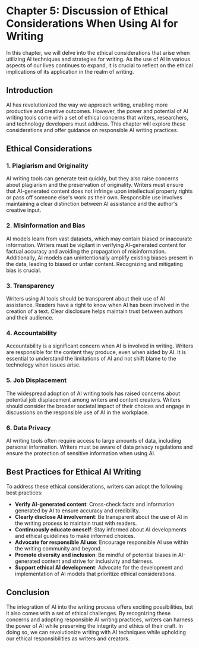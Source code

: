 Chapter 5: Discussion of Ethical Considerations When Using AI for Writing
=========================================================================

In this chapter, we will delve into the ethical considerations that arise when utilizing AI techniques and strategies for writing. As the use of AI in various aspects of our lives continues to expand, it is crucial to reflect on the ethical implications of its application in the realm of writing.

Introduction
------------

AI has revolutionized the way we approach writing, enabling more productive and creative outcomes. However, the power and potential of AI writing tools come with a set of ethical concerns that writers, researchers, and technology developers must address. This chapter will explore these considerations and offer guidance on responsible AI writing practices.

Ethical Considerations
----------------------

### 1. Plagiarism and Originality

AI writing tools can generate text quickly, but they also raise concerns about plagiarism and the preservation of originality. Writers must ensure that AI-generated content does not infringe upon intellectual property rights or pass off someone else's work as their own. Responsible use involves maintaining a clear distinction between AI assistance and the author's creative input.

### 2. Misinformation and Bias

AI models learn from vast datasets, which may contain biased or inaccurate information. Writers must be vigilant in verifying AI-generated content for factual accuracy and avoiding the propagation of misinformation. Additionally, AI models can unintentionally amplify existing biases present in the data, leading to biased or unfair content. Recognizing and mitigating bias is crucial.

### 3. Transparency

Writers using AI tools should be transparent about their use of AI assistance. Readers have a right to know when AI has been involved in the creation of a text. Clear disclosure helps maintain trust between authors and their audience.

### 4. Accountability

Accountability is a significant concern when AI is involved in writing. Writers are responsible for the content they produce, even when aided by AI. It is essential to understand the limitations of AI and not shift blame to the technology when issues arise.

### 5. Job Displacement

The widespread adoption of AI writing tools has raised concerns about potential job displacement among writers and content creators. Writers should consider the broader societal impact of their choices and engage in discussions on the responsible use of AI in the workplace.

### 6. Data Privacy

AI writing tools often require access to large amounts of data, including personal information. Writers must be aware of data privacy regulations and ensure the protection of sensitive information when using AI.

Best Practices for Ethical AI Writing
-------------------------------------

To address these ethical considerations, writers can adopt the following best practices:

* **Verify AI-generated content**: Cross-check facts and information generated by AI to ensure accuracy and credibility.
* **Clearly disclose AI involvement**: Be transparent about the use of AI in the writing process to maintain trust with readers.
* **Continuously educate oneself**: Stay informed about AI developments and ethical guidelines to make informed choices.
* **Advocate for responsible AI use**: Encourage responsible AI use within the writing community and beyond.
* **Promote diversity and inclusion**: Be mindful of potential biases in AI-generated content and strive for inclusivity and fairness.
* **Support ethical AI development**: Advocate for the development and implementation of AI models that prioritize ethical considerations.

Conclusion
----------

The integration of AI into the writing process offers exciting possibilities, but it also comes with a set of ethical challenges. By recognizing these concerns and adopting responsible AI writing practices, writers can harness the power of AI while preserving the integrity and ethics of their craft. In doing so, we can revolutionize writing with AI techniques while upholding our ethical responsibilities as writers and creators.
